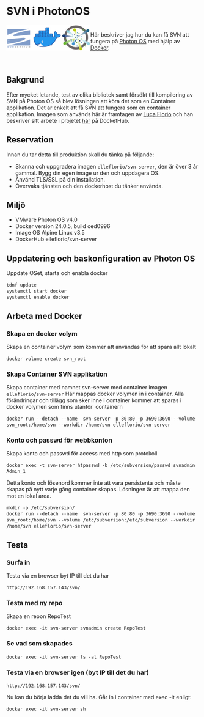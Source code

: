 # SVN i PhotonOS
<img width="220" alt="SVN_on_PhotonOS" src="https://github.com/rafaelurrutiasilva/images/blob/main/logos/Docker_SVN_on_PhotonOS.png" align=left> <br> 
Här beskriver jag hur du kan få SVN att fungera på [Photon OS](https://vmware.github.io/photon) med hjälp av [Docker](https://docs.docker.com/engine/reference/commandline/cli/).<br>
<br>
<br>

## Bakgrund
Efter mycket letande, test av olika bibliotek samt försökt till kompilering av SVN på Photon OS så blev lösningen att köra det som en Container applikation.
Det ar enkelt att få SVN att fungera som en container applikation. Imagen som används här är framtagen av [Luca Florio](https://hub.docker.com/u/elleflorio) och han beskriver sitt arbete i projetet [här](https://hub.docker.com/r/elleflorio/svn-server/) på DocketHub.


## Reservation
Innan du tar detta till produktion skall du tänka på följande:
* Skanna och uppgradera imagen `elleflorio/svn-server`, den är över 3 år gammal. Bygg din egen image ur den och uppdagera OS.
* Använd TLS/SSL på din installation.
* Övervaka tjänsten och den dockerhost du tänker använda.
  

## Miljö
* VMware Photon OS v4.0
* Docker version 24.0.5, build ced0996
* Image OS Alpine Linux v3.5
* DockerHub elleflorio/svn-server 

  
## Uppdatering och baskonfiguration av Photon OS
Uppdate OSet, starta och enabla docker
```
tdnf update 
systemctl start docker 
systemctl enable docker 
```
 
## Arbeta med Docker 
### Skapa en docker volym
Skapa en container volym som kommer att användas för att spara allt lokalt
```
docker volume create svn_root 
```

### Skapa Container SVN applikation
Skapa container med namnet svn-server med container imagen `elleflorio/svn-server`
Här mappas docker volymen in i container. Alla förändringar och tillägg som sker inne i container kommer att sparas i docker volymen som finns utanför  containern
```
docker run --detach --name  svn-server -p 80:80 -p 3690:3690 --volume svn_root:/home/svn --workdir /home/svn elleflorio/svn-server 
```

### Konto och passwd för webbkonton
Skapa konto och passwd för access med http som protokoll
```
docker exec -t svn-server htpasswd -b /etc/subversion/passwd svnadmin Admin_1 
```
Detta konto och lösenord kommer inte att vara persistenta och måste skapas på nytt varje gång container skapas. Lösningen är att mappa den mot en lokal area.
```
mkdir -p /etc/subversion/
docker run --detach --name  svn-server -p 80:80 -p 3690:3690 --volume svn_root:/home/svn --volume /etc/subversion:/etc/subversion --workdir /home/svn elleflorio/svn-server
```

## Testa
### Surfa in
Testa via en browser byt IP till det du har
```
http://192.168.157.143/svn/
```

### Testa med ny repo
Skapa en repon RepoTest 
```
docker exec -it svn-server svnadmin create RepoTest
```

### Se vad som skapades
```
docker exec -it svn-server ls -al RepoTest
```
### Testa via en browser igen (byt IP till det du har)
```
http://192.168.157.143/svn/
```
Nu kan du börja ladda det du vill ha. Går in i container med exec -it enligt:
```
docker exec -it svn-server sh 
```

 
